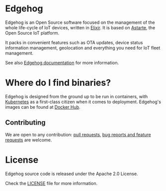 <!---
  Copyright 2021,2022 SECO Mind Srl

  SPDX-License-Identifier: Apache-2.0
-->

# Edgehog

Edgehog is an Open Source software focused on the management of the whole life-cycle of IoT devices,
written in [Elixir](https://github.com/elixir-lang/elixir). It is based on
[Astarte](https://github.com/astarte-platform/astarte), the Open Source IoT platform.

It packs in convenient features such as OTA updates, device status information management,
geolocation and everything you need for IoT fleet management.

See also [Edgehog documentation](https://edgehog-device-manager.github.io/docs/snapshot/) for more
information.

# Where do I find binaries?

Edgehog is designed from the ground up to be run in containers, with
[Kubernetes](https://github.com/kubernetes/kubernetes) as a first-class citizen when it comes to
deployment. Edgehog's images can be found at
[Docker Hub](https://hub.docker.com/u/edgehogdevicemanager).

## Contributing

We are open to any contribution:
[pull requests](https://github.com/edgehog-device-manager/edgehog/pulls),
[bug reports and feature requests](https://github.com/edgehog-device-manager/edgehog/issues)
are welcome.

# License

Edgehog source code is released under the Apache 2.0 License.

Check the [LICENSE](LICENSE) file for more information.
